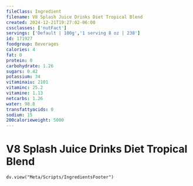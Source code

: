 ```yaml
---
fileClass: Ingredient
filename: V8 Splash Juice Drinks Diet Tropical Blend
created: 2024-12-21T19:27:02-06:00
cssclasses: ['nutFact']
servings: ['Default | 100g','1 serving 8 oz | 238']
id: 171927
foodgroup: Beverages
calories: 4
fat: 0
protein: 0
carbohydrate: 1.26
sugars: 0.42
potassium: 34
vitaminaiu: 2101
vitaminc: 25.2
vitamine: 1.13
netcarbs: 1.26
water: 98.8
transfattyacids: 0
sodium: 15
200calorieweight: 5000
---
```


# V8 Splash Juice Drinks Diet Tropical Blend

```dataviewjs
dv.view("Meta/Scripts/IngredientsFooter")
```